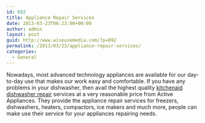```yaml
---
id: 692
title: Appliance Repair Services
date: 2013-03-23T06:23:00+00:00
author: admin
layout: post
guid: http://www.wiseusemedia.com/?p=692
permalink: /2013/03/23/appliance-repair-services/
categories:
  - General
---
```

Nowadays, most advanced technology appliances are available for our day-to-day use that makes our work easy and comfortable. If you have any problems in your dishwasher, then avail the highest quality [kitchenaid dishwasher repair](http://activeappliances.com/kitchenaid-dishwasher-repair) services at a very reasonable price from Active Appliances. They provide the appliance repair services for freezers, dishwashers, heaters, compactors, ice makers and much more, people can make use their service for your appliances repairing needs.